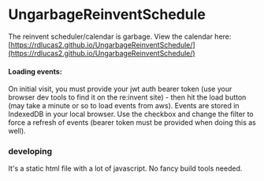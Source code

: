 # UngarbageReinventSchedule
The reinvent scheduler/calendar is garbage. View the calendar here: [https://rdlucas2.github.io/UngarbageReinventSchedule/](https://rdlucas2.github.io/UngarbageReinventSchedule/)

#### Loading events:
On initial visit, you must provide your jwt auth bearer token (use your browser dev tools to find it on the re:invent site) - then hit the load button (may take a minute or so to load events from aws). Events are stored in IndexedDB in your local browser. Use the checkbox and change the filter to force a refresh of events (bearer token must be provided when doing this as well).

### developing
It's a static html file with a lot of javascript. No fancy build tools needed.
